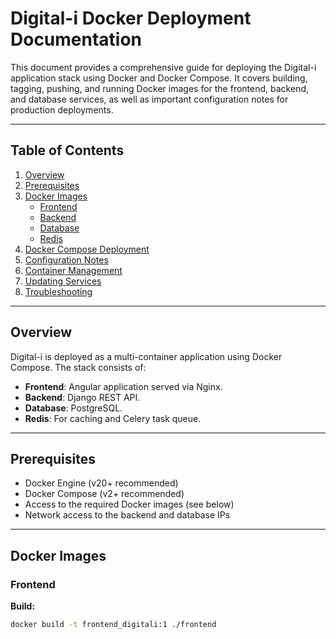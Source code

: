# Digital-i Docker Deployment Documentation

This document provides a comprehensive guide for deploying the Digital-i application stack using Docker and Docker Compose. It covers building, tagging, pushing, and running Docker images for the frontend, backend, and database services, as well as important configuration notes for production deployments.

---

## Table of Contents

1. [Overview](#overview)
2. [Prerequisites](#prerequisites)
3. [Docker Images](#docker-images)
    - [Frontend](#frontend)
    - [Backend](#backend)
    - [Database](#database)
    - [Redis](#redis)
4. [Docker Compose Deployment](#docker-compose-deployment)
5. [Configuration Notes](#configuration-notes)
6. [Container Management](#container-management)
7. [Updating Services](#updating-services)
8. [Troubleshooting](#troubleshooting)

---

## Overview

Digital-i is deployed as a multi-container application using Docker Compose. The stack consists of:

- **Frontend**: Angular application served via Nginx.
- **Backend**: Django REST API.
- **Database**: PostgreSQL.
- **Redis**: For caching and Celery task queue.

---

## Prerequisites

- Docker Engine (v20+ recommended)
- Docker Compose (v2+ recommended)
- Access to the required Docker images (see below)
- Network access to the backend and database IPs

---

## Docker Images

### Frontend

**Build:**
```sh
docker build -t frontend_digitali:1 ./frontend